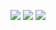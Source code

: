 [<img src="https://img.shields.io/badge/Portfolio-white?style=for-the-badge&logoColor=000000&color=ffffff" />](https://adarsh-crafts.github.io)
[<img src="https://img.shields.io/badge/LinkedIn-%230A66C2.svg?&style=for-the-badge&logo=linkedin&logoColor=white" />](https://www.linkedin.com/in/adarshn-256455279/)
[<img src="https://img.shields.io/badge/Medium-12100E?style=for-the-badge&logo=medium&logoColor=white" />](https://medium.com/@adarsh-ai)
